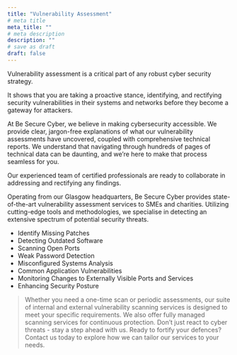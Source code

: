 ```yaml
---
title: "Vulnerability Assessment"
# meta title
meta_title: ""
# meta description
description: ""
# save as draft
draft: false
---
```


Vulnerability assessment is a critical part of any robust cyber security strategy.

It shows that you are taking a proactive stance, identifying, and rectifying security vulnerabilities in their systems and networks before they become a gateway for attackers.

At Be Secure Cyber, we believe in making cybersecurity accessible. We provide clear, jargon-free explanations of what our vulnerability assessments have uncovered, coupled with comprehensive technical reports. We understand that navigating through hundreds of pages of technical data can be daunting, and we’re here to make that process seamless for you.

Our experienced team of certified professionals are ready to collaborate in addressing and rectifying any findings.

Operating from our Glasgow headquarters, Be Secure Cyber provides state-of-the-art vulnerability assessment services to SMEs and charities. Utilizing cutting-edge tools and methodologies, we specialise in detecting an extensive spectrum of potential security threats.

- Identify Missing Patches
- Detecting Outdated Software
- Scanning Open Ports
- Weak Password Detection
- Misconfigured Systems Analysis
- Common Application Vulnerabilities
- Monitoring Changes to Externally Visible Ports and Services
- Enhancing Security Posture

> Whether you need a one-time scan or periodic assessments, our suite of internal and external vulnerability scanning services is designed to meet your specific requirements. We also offer fully managed scanning services for continuous protection. Don’t just react to cyber threats - stay a step ahead with us. Ready to fortify your defences? Contact us today to explore how we can tailor our services to your needs.